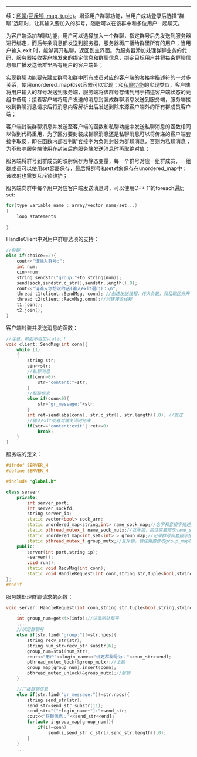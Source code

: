 ---

续：[私聊(互斥锁, map, tuple)](https://errorbeep.github.io/私聊(互斥锁,-map,-tuple))。增添用户群聊功能，当用户成功登录后选择“群聊”选项时，让其输入要加入的群号，随后可以在该群中和多位用户一起聊天。

为客户端添加群聊功能，用户可以选择加入一个群聊，指定群号后先发送到服务器进行绑定，而后每条消息都发送到服务器，服务器再广播给群里所有的用户；当用户输入 exit 时，能够离开私聊，返回到主界面。为服务器添加处理群聊业务的代码，服务器接收客户端发来的绑定信息和群聊信息，绑定目标用户并将每条群聊信息都广播发送给群里所有用户的客户端处；

实现群聊功能要先建立群号和群中所有成员对应的客户端的套接字描述符的一对多关系，使用unordered\_map和set容器可以实现；和[私聊功能](https://errorbeep.github.io/私聊(互斥锁,-map,-tuple))的实现类似，客户端将用户输入的群号发送到服务端，服务端将该群号存储到用于描述客户端状态的元组中备用；接着客户端将用户发送的消息封装成群聊消息发送到服务端，服务端接收到群聊消息请求后将消息内容解析出后发送到除来源客户端外的所有群成员客户端；

客户端封装群聊消息并发送至客户端的函数和私聊功能中发送私聊消息的函数相同以做到代码重用，为了区分要封装成群聊消息还是私聊消息可以将传递的客户端套接字取反，即在函数内部若判断套接字为负则封装为群聊消息，否则为私聊消息；为不影响服务端使用在封装后向服务端发送消息时再取绝对值；

服务端将群号到群成员的映射保存为静态变量，每一个群号对应一组群成员，一组群成员可以使用set容器保存，最后将群号和set对象保存在unordered\_map中；该映射也需要互斥锁维护；

服务端向群中每个用户对应客户端发送消息时，可以使用C++ 11的foreach遍历set:
```c++
for(type variable_name : array/vector_name/set...)
{
    loop statements
    ...
}
```

HandleClient中对用户群聊选项的支持：
```c++
//群聊
else if(choice==2){
    cout<<"请输入群号:";
    int num;
    cin>>num;
    string sendstr("group:"+to_string(num));
    send(sock,sendstr.c_str(),sendstr.length(),0);
    cout<<"请输入你想说的话(输入exit退出)：\n";
    thread t1(client::SendMsg,-conn); //创建发送线程，传入负数，和私聊区分开
    thread t2(client::RecvMsg,conn);//创建接收线程
    t1.join();
    t2.join();
}
```
客户端封装并发送消息的函数：
```c++
//注意，前面不用加static！
void client::SendMsg(int conn){
    while (1)
    {
        string str;
        cin>>str;
        //私聊消息
        if(conn>0){
            str="content:"+str;
        }
        //群聊信息
        else if(conn<0){
            str="gr_message:"+str;
        }
        int ret=send(abs(conn), str.c_str(), str.length(),0); //发送
        //输入exit或者对端关闭时结束
        if(str=="content:exit"||ret<=0)
            break;
    }
}
```

服务端的定义：
```c++
#ifndef SERVER_H
#define SERVER_H

#include "global.h"

class server{
    private:
        int server_port;
        int server_sockfd;
        string server_ip;
        static vector<bool> sock_arr;
        static unordered_map<string,int> name_sock_map;//名字和套接字描述符
        static pthread_mutex_t name_sock_mutx;//互斥锁，锁住需要修改name_sock_map的临界区
        static unordered_map<int,set<int> > group_map;//记录群号和套接字描述符集合
        static pthread_mutex_t group_mutx;//互斥锁，锁住需要修改group_map的临界区
    public:
        server(int port,string ip);
        ~server();
        void run();
        static void RecvMsg(int conn);
        static void HandleRequest(int conn,string str,tuple<bool,string,string,int,int> &info);     //加多了一个int
};
#endif
```

服务端处理群聊请求的函数：
```c++
void server::HandleRequest(int conn,string str,tuple<bool,string,string,int,int> &info){
    ...
    int group_num=get<4>(info);//记录所处群号
    ...
    //绑定群聊号
    else if(str.find("group:")!=str.npos){
        string recv_str(str);
        string num_str=recv_str.substr(6);
        group_num=stoi(num_str);
        cout<<"用户"<<login_name<<"绑定群聊号为："<<num_str<<endl;
        pthread_mutex_lock(&group_mutx);//上锁
        group_map[group_num].insert(conn);
        pthread_mutex_unlock(&group_mutx);//解锁
    }

    //广播群聊信息
    else if(str.find("gr_message:")!=str.npos){
        string send_str(str);
        send_str=send_str.substr(11);
        send_str="["+login_name+"]:"+send_str;
        cout<<"群聊信息："<<send_str<<endl;
        for(auto i:group_map[group_num]){
            if(i!=conn)
                send(i,send_str.c_str(),send_str.length(),0);
        }
    }
    ...
```
